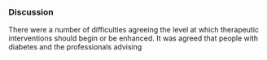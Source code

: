### Discussion
There were a number of difficulties agreeing the level at which therapeutic interventions should begin or be enhanced. It was agreed that people with diabetes and the professionals advising

